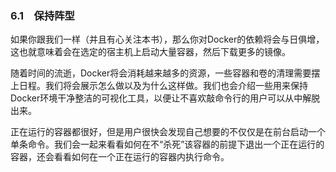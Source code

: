 ### 6.1　保持阵型

如果你跟我们一样（并且有心关注本书），那么你对Docker的依赖将会与日俱增，这也就意味着会在选定的宿主机上启动大量容器，然后下载更多的镜像。

随着时间的流逝，Docker将会消耗越来越多的资源，一些容器和卷的清理需要摆上日程。我们将会展示怎么做以及为什么这样做。我们也会介绍一些用来保持Docker环境干净整洁的可视化工具，以便让不喜欢敲命令行的用户可以从中解脱出来。

正在运行的容器都很好，但是用户很快会发现自己想要的不仅仅是在前台启动一个单条命令。我们会一起来看看如何在不“杀死”该容器的前提下退出一个正在运行的容器，还会看看如何在一个正在运行的容器内执行命令。

